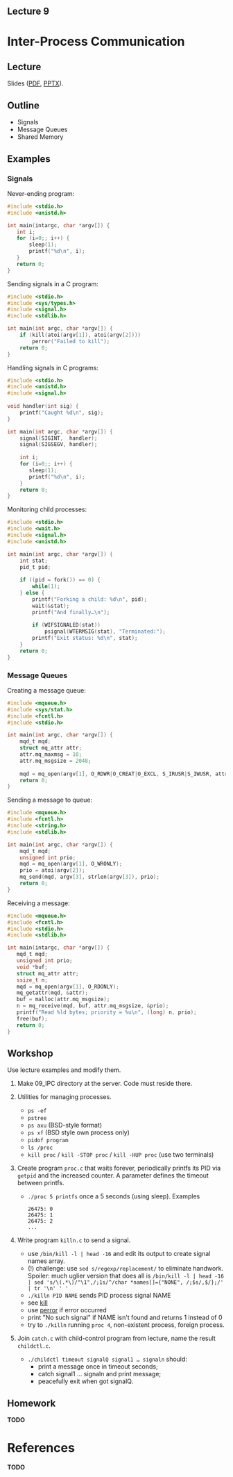 Lecture 9
---

# Inter-Process Communication

## Lecture

Slides ([PDF](OS_Lecture_09.pdf), [PPTX](OS_Lecture_09.pptx)).

## Outline

* Signals
* Message Queues
* Shared Memory

## Examples

### Signals

Never-ending program:
```c
#include <stdio.h>
#include <unistd.h>

int main(intargc, char *argv[]) {
   int i;
   for (i=0;; i++) {
       sleep(1);
       printf("%d\n", i);
   }
   return 0;
}
```

Sending signals in a C program:
```c
#include <stdio.h>
#include <sys/types.h>
#include <signal.h>
#include <stdlib.h>

int main(int argc, char *argv[]) {
    if (kill(atoi(argv[1]), atoi(argv[2])))
        perror("Failed to kill");
    return 0;
}
```

Handling signals in C programs:
```c
#include <stdio.h>
#include <unistd.h>
#include <signal.h>
 
void handler(int sig) {
    printf("Caught %d\n", sig);
}

int main(int argc, char *argv[]) {
    signal(SIGINT,  handler);
    signal(SIGSEGV, handler);
    
    int i;
    for (i=0;; i++) {
       sleep(1);
       printf("%d\n", i);
    }
    return 0;
}
```

Monitoring child processes:
```c
#include <stdio.h>
#include <wait.h>
#include <signal.h>
#include <unistd.h>

int main(int argc, char *argv[]) {
    int stat;
    pid_t pid;
    
    if ((pid = fork()) == 0) {
        while(1);
    } else {
        printf("Forking a child: %d\n", pid);
        wait(&stat);
        printf("And finally…\n");
        
        if (WIFSIGNALED(stat))
            psignal(WTERMSIG(stat), "Terminated:");
        printf("Exit status: %d\n", stat);
    }
    return 0;
}
```

### Message Queues

Creating a message queue:
```c
#include <mqueue.h>
#include <sys/stat.h>
#include <fcntl.h>
#include <stdio.h>

int main(int argc, char *argv[]) {
    mqd_t mqd;
    struct mq_attr attr;
    attr.mq_maxmsg = 10;
    attr.mq_msgsize = 2048;
    
    mqd = mq_open(argv[1], O_RDWR|O_CREAT|O_EXCL, S_IRUSR|S_IWUSR, attr);
    return 0;
}
```

Sending a message to queue:
```c
#include <mqueue.h>
#include <fcntl.h>
#include <string.h>
#include <stdlib.h>

int main(int argc, char *argv[]) {
    mqd_t mqd;
    unsigned int prio;
    mqd = mq_open(argv[1], O_WRONLY);
    prio = atoi(argv[2]);
    mq_send(mqd, argv[3], strlen(argv[3]), prio);
    return 0;
}
```

Receiving a message:
```c
#include <mqueue.h>
#include <fcntl.h>
#include <stdio.h>
#include <stdlib.h>

int main(intargc, char *argv[]) {
   mqd_t mqd;
   unsigned int prio;
   void *buf;
   struct mq_attr attr;
   ssize_t n;
   mqd = mq_open(argv[1], O_RDONLY);
   mq_getattr(mqd, &attr);
   buf = malloc(attr.mq_msgsize);
   n = mq_receive(mqd, buf, attr.mq_msgsize, &prio);
   printf("Read %ld bytes; priority = %u\n", (long) n, prio);
   free(buf);
   return 0;
}
```

<!--
```c
#include <stdio.h>
#include <fcntl.h>
#include <sys/mman.h>
#include <sys/stat.h>
#include <unistd.h>

int main(int argc, char *argv[]) {
    int fd;
    char *addr;
    struct stat sb;
    fd = shm_open(argv[1], O_RDONLY, 0);
    fstat(fd, &sb);
    addr = mmap(NULL, sb.st_size, PROT_READ, MAP_SHARED, fd, 0);
    close(fd);
    fwrite(addr, 1, sb.st_size, stdout);
    printf("\n... Done");
    return 0;
}
```
-->

## Workshop

Use lecture examples and modify them.

1. Make 09_IPC directory at the server. Code must reside there.

1. Utilities for managing processes.
   * `ps -ef`
   * `pstree`
   * `ps axu` (BSD-style format)
   * `ps xf` (BSD style own process only)
   * `pidof program`
   * `ls /proc`
   * `kill proc` / `kill -STOP proc` / `kill -HUP proc` (use two terminals)

1. Create program `proc.c` that waits forever,
   periodically printfs its PID via `getpid` and the increased counter.
   A parameter defines the timeout between printfs.
   * `./proc 5 printfs` once a 5 seconds (using sleep). Examples
        ```
        26475: 0
        26475: 1
        26475: 2
        ...
        ```
1. Write program `killn.c` to send a signal.
   * use `/bin/kill -l | head -16` and edit its output to create signal names array.
   * (!) challenge: use `sed s/regexp/replacement/` to eliminate handwork.
     Spoiler: much uglier version that does all is
     `/bin/kill -l | head -16 | sed 's/\(.*\)/"\1",/;1s/^/char *names[]={"NONE", /;$s/,$/};/' | tr '\n' ' '`
    * `./killn PID NAME` sends PID process signal NAME
    * see [kill]()
    * use [perror]() if error occurred
    * print "No such signal" if NAME isn't found and returns 1 instead of 0
    * try to `./killn` running `proc 4`, non-existent process, foreign process.

1. Join `catch.c` with child-control program from lecture, name the result `childctl.c`.
    * `./childctl timeout signalQ signal1 … signaln` should:
        * print a message once in timeout seconds;
        * catch signal1 … signaln and print message;
        * peacefully exit when got signalQ.

## Homework

__TODO__

# References

__TODO__
